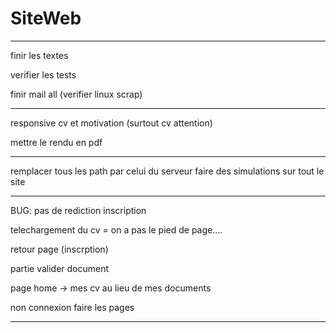 # SiteWeb

-------------------------------------------------

finir les textes

verifier les tests

finir mail all (verifier linux scrap)

----------------------------------------

responsive cv et motivation (surtout cv attention)

mettre le rendu en pdf

----------------------------------------

remplacer tous les path par celui du serveur
faire des simulations sur tout le site

-----------------------------------------

BUG: pas de rediction inscription

telechargement du cv = on a pas le pied de page....

retour page (inscrption)

partie valider document

page home -> mes cv au lieu de mes documents

non connexion faire les pages

---------------------------------------






